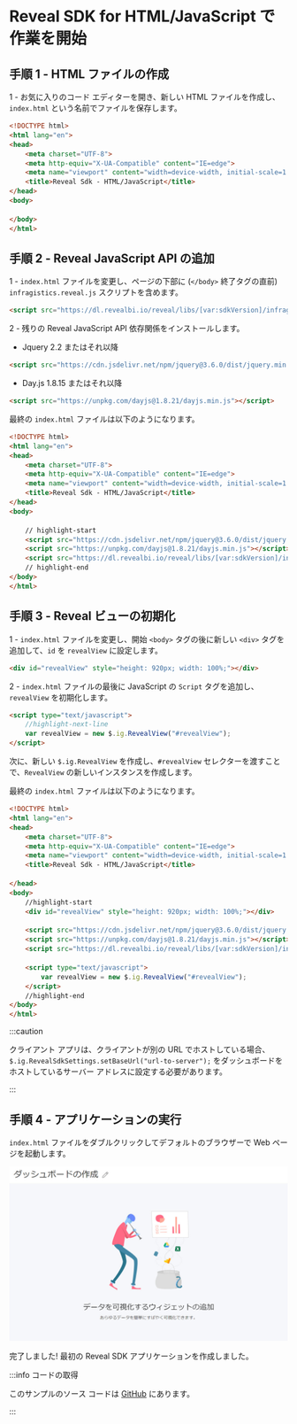 # Reveal SDK for HTML/JavaScript で作業を開始

## 手順 1 - HTML ファイルの作成

1 - お気に入りのコード エディターを開き、新しい HTML ファイルを作成し、`index.html` という名前でファイルを保存します。

```html title="index.html"
<!DOCTYPE html>
<html lang="en">
<head>
    <meta charset="UTF-8">
    <meta http-equiv="X-UA-Compatible" content="IE=edge">
    <meta name="viewport" content="width=device-width, initial-scale=1.0">
    <title>Reveal Sdk - HTML/JavaScript</title>  
</head>
<body>

</body>
</html>
```

## 手順 2 - Reveal JavaScript API の追加

1 - `index.html` ファイルを変更し、ページの下部に (`</body>` 終了タグの直前) `infragistics.reveal.js` スクリプトを含めます。

```html
<script src="https://dl.revealbi.io/reveal/libs/[var:sdkVersion]/infragistics.reveal.js"></script>
```

2 - 残りの Reveal JavaScript API 依存関係をインストールします。

- Jquery 2.2 またはそれ以降

```html
<script src="https://cdn.jsdelivr.net/npm/jquery@3.6.0/dist/jquery.min.js"></script>
```

- Day.js 1.8.15 またはそれ以降

```html
<script src="https://unpkg.com/dayjs@1.8.21/dayjs.min.js"></script>
```

最終の `index.html` ファイルは以下のようになります。

```html title="index.html"
<!DOCTYPE html>
<html lang="en">
<head>
    <meta charset="UTF-8">
    <meta http-equiv="X-UA-Compatible" content="IE=edge">
    <meta name="viewport" content="width=device-width, initial-scale=1.0">
    <title>Reveal Sdk - HTML/JavaScript</title> 
</head>
<body>

    // highlight-start
    <script src="https://cdn.jsdelivr.net/npm/jquery@3.6.0/dist/jquery.min.js"></script>
    <script src="https://unpkg.com/dayjs@1.8.21/dayjs.min.js"></script>    
    <script src="https://dl.revealbi.io/reveal/libs/[var:sdkVersion]/infragistics.reveal.js"></script>
    // highlight-end
</body>
</html>
```

## 手順 3 - Reveal ビューの初期化

1 - `index.html` ファイルを変更し、開始 `<body>` タグの後に新しい `<div>` タグを追加して、`id` を `revealView` に設定します。

```html
<div id="revealView" style="height: 920px; width: 100%;"></div>
```

2 - `index.html` ファイルの最後に JavaScript の `Script` タグを追加し、`revealView` を初期化します。

```html
<script type="text/javascript">
    //highlight-next-line
    var revealView = new $.ig.RevealView("#revealView");
</script>
```

次に、新しい `$.ig.RevealView` を作成し、`#revealView` セレクターを渡すことで、`RevealView` の新しいインスタンスを作成します。

最終の `index.html` ファイルは以下のようになります。

```html title="index.html"
<!DOCTYPE html>
<html lang="en">
<head>
    <meta charset="UTF-8">
    <meta http-equiv="X-UA-Compatible" content="IE=edge">
    <meta name="viewport" content="width=device-width, initial-scale=1.0">
    <title>Reveal Sdk - HTML/JavaScript</title> 

</head>
<body>
    //highlight-start
    <div id="revealView" style="height: 920px; width: 100%;"></div>
 
    <script src="https://cdn.jsdelivr.net/npm/jquery@3.6.0/dist/jquery.min.js"></script>
    <script src="https://unpkg.com/dayjs@1.8.21/dayjs.min.js"></script>    
    <script src="https://dl.revealbi.io/reveal/libs/[var:sdkVersion]/infragistics.reveal.js"></script>

    <script type="text/javascript">
        var revealView = new $.ig.RevealView("#revealView");
    </script>
    //highlight-end
</body>
</html>
```

:::caution

クライアント アプリは、クライアントが別の URL でホストしている場合、`$.ig.RevealSdkSettings.setBaseUrl("url-to-server");` をダッシュボードをホストしているサーバー アドレスに設定する必要があります。

:::

## 手順 4 - アプリケーションの実行

`index.html` ファイルをダブルクリックしてデフォルトのブラウザーで Web ページを起動します。

![](images/angular-app-running.jpg)

完了しました! 最初の Reveal SDK アプリケーションを作成しました。

:::info コードの取得

このサンプルのソース コードは [GitHub](https://github.com/RevealBi/sdk-samples-javascript/tree/main/01-GettingStarted/client/html) にあります。

:::
